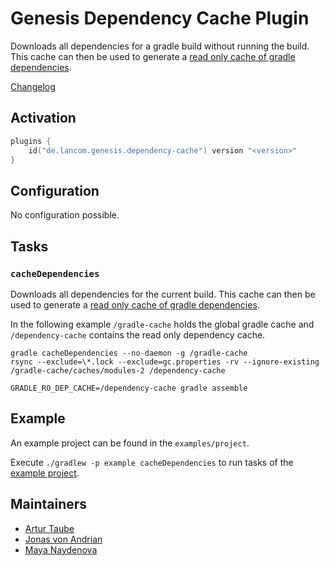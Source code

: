 # Genesis Dependency Cache Plugin

Downloads all dependencies for a gradle build without running the build.
This cache can then be used to generate a [read only cache of gradle dependencies](https://docs.gradle.org/current/userguide/dependency_resolution.html#sub:shared-readonly-cache).

[Changelog](CHANGELOG.md)

## Activation
```kotlin 
plugins {
    id("de.lancom.genesis.dependency-cache") version "<version>"
}
```

## Configuration

No configuration possible.

## Tasks

### `cacheDependencies`

Downloads all dependencies for the current build. This cache can then be used to generate a [read only cache of gradle dependencies](https://docs.gradle.org/current/userguide/dependency_resolution.html#sub:shared-readonly-cache).

In the following example `/gradle-cache` holds the global gradle cache and `/dependency-cache` contains the read only dependency cache.

```shell
gradle cacheDependencies --no-daemon -g /gradle-cache
rsync --exclude=\*.lock --exclude=gc.properties -rv --ignore-existing /gradle-cache/caches/modules-2 /dependency-cache

GRADLE_RO_DEP_CACHE=/dependency-cache gradle assemble 
```

## Example

An example project can be found in the `examples/project`.

Execute `./gradlew -p example cacheDependencies` to run tasks of the [example project](./example).

## Maintainers
- [Artur Taube](https://github.com/Adduh)
- [Jonas von Andrian](https://github.com/johnny)
- [Maya Naydenova](https://github.com/mnaydeno)
